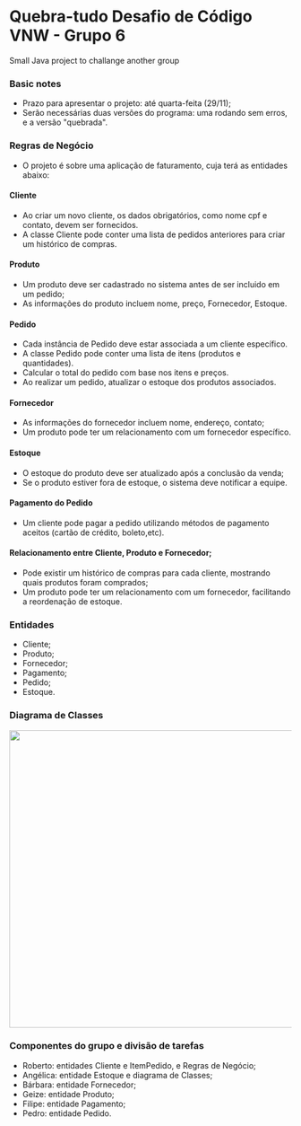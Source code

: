 # Quebra-tudo Desafio de Código VNW - Grupo 6
Small Java project to challange another group

### Basic notes
- Prazo para apresentar o projeto: até quarta-feita (29/11);
- Serão necessárias duas versões do programa: uma rodando sem erros, e a versão "quebrada".

### Regras de Negócio
- O projeto é sobre uma aplicação de faturamento, cuja terá as entidades abaixo:

#### Cliente
- Ao criar um novo cliente, os dados obrigatórios, como nome cpf e contato, devem ser fornecidos.
- A classe Cliente pode conter uma lista de pedidos anteriores para criar um histórico de compras.

#### Produto
- Um produto deve ser cadastrado no sistema antes de ser incluido em um pedido;
- As informações do produto incluem nome, preço, Fornecedor, Estoque.

#### Pedido
- Cada instância de Pedido deve estar associada a um cliente específico.
- A classe Pedido pode conter uma lista de itens (produtos e quantidades).
- Calcular o total do pedido com base nos itens e preços.
- Ao realizar um pedido, atualizar o estoque dos produtos associados.

#### Fornecedor
- As informações do fornecedor incluem nome, endereço, contato;
- Um produto pode ter um relacionamento com um fornecedor específico.

#### Estoque
- O estoque do produto deve ser atualizado após a conclusão da venda;
- Se o produto estiver fora de estoque, o sistema deve notificar a equipe.

#### Pagamento do Pedido
- Um cliente pode pagar a pedido utilizando métodos de pagamento aceitos (cartão de crédito,
  boleto,etc).

#### Relacionamento entre Cliente, Produto e Fornecedor;
- Pode existir um histórico de compras para cada cliente, mostrando quais produtos foram comprados;
- Um produto pode ter um relacionamento com um fornecedor, facilitando a reordenação de estoque.
  

### Entidades
- Cliente;
- Produto;
- Fornecedor;
- Pagamento;
- Pedido;
- Estoque.


### Diagrama de Classes

<image src="https://github.com/robertonsj/quebratudo-java-grupo6/assets/132945489/eed8d3d4-6eb8-4505-a93e-834c529662e4" height="530"> 


### Componentes do grupo e divisão de tarefas
- Roberto: entidades Cliente e ItemPedido, e Regras de Negócio;
- Angélica: entidade Estoque e diagrama de Classes;
- Bárbara: entidade Fornecedor;
- Geize: entidade Produto;
- Filipe: entidade Pagamento;
- Pedro: entidade Pedido.
